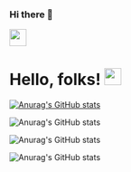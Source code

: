 ### Hi there 👋

<!--
**Desconocido502/Desconocido502** is a ✨ _special_ ✨ repository because its `README.md` (this file) appears on your GitHub profile.

Here are some ideas to get you started:

- 🔭 I’m currently working on ...
- 🌱 I’m currently learning ...
- 👯 I’m looking to collaborate on ...
- 🤔 I’m looking for help with ...
- 💬 Ask me about ...
- 📫 How to reach me: ...
- 😄 Pronouns: ...
- ⚡ Fun fact: ...
-->
<img src="https://raw.githubusercontent.com/<OWNER>/<OWNER>/master/<GIF_NAME>.gif" width="30px">

# Hello, folks! <img src="https://raw.githubusercontent.com/MartinHeinz/MartinHeinz/master/wave.gif" width="30px">

[![Anurag's GitHub stats](https://github-readme-stats.vercel.app/api?username=Desconocido502)](https://github.com/anuraghazra/github-readme-stats)

![Anurag's GitHub stats](https://github-readme-stats.vercel.app/api?username=Desconocido502&hide=contribs,prs)

![Anurag's GitHub stats](https://github-readme-stats.vercel.app/api?username=Desconocido502&show_icons=true)

![Anurag's GitHub stats](https://github-readme-stats.vercel.app/api?username=Desconocido502&show_icons=true&theme=merko)
